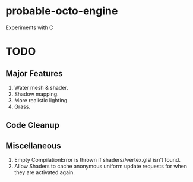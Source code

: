 # probable-octo-engine
Experiments with C

# TODO

## Major Features

1. Water mesh & shader.
2. Shadow mapping.
3. More realistic lighting.
4. Grass.

## Code Cleanup


## Miscellaneous

1. Empty CompilationError is thrown if shaders/<prefix>/vertex.glsl isn't found.
1. Allow Shaders to cache anonymous uniform update requests for when they are activated again.